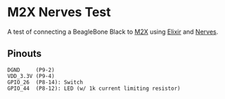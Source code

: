 # M2X Nerves Test

A test of connecting a BeagleBone Black to [M2X](https://m2x.att.com/) using
[Elixir](https://elixir-lang.org/) and [Nerves](http://nerves-project.org/).

## Pinouts

```text
DGND     (P9-2)
VDD_3.3V (P9-4)
GPIO_26  (P8-14): Switch
GPIO_44  (P8-12): LED (w/ 1k current limiting resistor)
```
